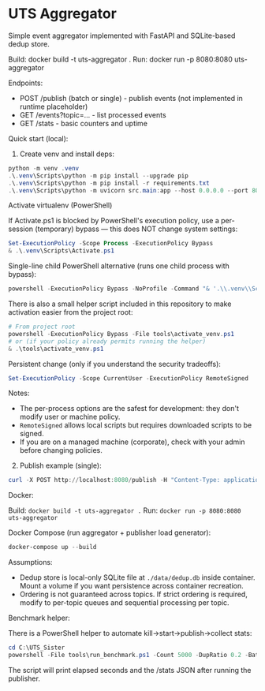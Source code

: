 # UTS Aggregator

Simple event aggregator implemented with FastAPI and SQLite-based dedup store.

Build: docker build -t uts-aggregator .
Run: docker run -p 8080:8080 uts-aggregator

Endpoints:
- POST /publish  (batch or single) - publish events (not implemented in runtime placeholder)
- GET /events?topic=... - list processed events
- GET /stats - basic counters and uptime

Quick start (local):

1) Create venv and install deps:

```powershell
python -m venv .venv
.\.venv\Scripts\python -m pip install --upgrade pip
.\.venv\Scripts\python -m pip install -r requirements.txt
.\.venv\Scripts\python -m uvicorn src.main:app --host 0.0.0.0 --port 8080
```

Activate virtualenv (PowerShell)

If Activate.ps1 is blocked by PowerShell's execution policy, use a per-session (temporary) bypass — this does NOT change system settings:

```powershell
Set-ExecutionPolicy -Scope Process -ExecutionPolicy Bypass
& .\.venv\Scripts\Activate.ps1
```

Single-line child PowerShell alternative (runs one child process with bypass):

```powershell
powershell -ExecutionPolicy Bypass -NoProfile -Command "& '.\\.venv\\Scripts\\Activate.ps1'"
```

There is also a small helper script included in this repository to make activation easier from the project root:

```powershell
# From project root
powershell -ExecutionPolicy Bypass -File tools\activate_venv.ps1
# or (if your policy already permits running the helper)
& .\tools\activate_venv.ps1
```

Persistent change (only if you understand the security tradeoffs):

```powershell
Set-ExecutionPolicy -Scope CurrentUser -ExecutionPolicy RemoteSigned
```

Notes:
- The per-process options are the safest for development: they don't modify user or machine policy.
- `RemoteSigned` allows local scripts but requires downloaded scripts to be signed.
- If you are on a managed machine (corporate), check with your admin before changing policies.

2) Publish example (single):

```powershell
curl -X POST http://localhost:8080/publish -H "Content-Type: application/json" -d "{\"topic\":\"t\",\"event_id\":\"e1\",\"timestamp\":\"2025-10-24T00:00:00Z\",\"source\":\"curl\",\"payload\":{}}"
```

Docker:

Build: `docker build -t uts-aggregator .`
Run: `docker run -p 8080:8080 uts-aggregator`

Docker Compose (run aggregator + publisher load generator):

```powershell
docker-compose up --build
```

Assumptions:
- Dedup store is local-only SQLite file at `./data/dedup.db` inside container. Mount a volume if you want persistence across container recreation.
- Ordering is not guaranteed across topics. If strict ordering is required, modify to per-topic queues and sequential processing per topic.

Benchmark helper:

There is a PowerShell helper to automate kill->start->publish->collect stats:

```powershell
cd C:\UTS_Sister
powershell -File tools\run_benchmark.ps1 -Count 5000 -DupRatio 0.2 -BatchSize 200
```

The script will print elapsed seconds and the /stats JSON after running the publisher.

